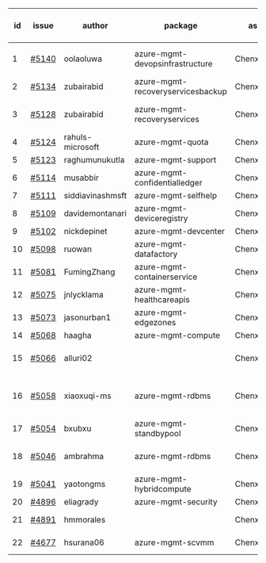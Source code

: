 | id | issue | author | package | assignee | bot advice | created date of issue | target release date | date from target |
| ------ | ------ | ------ | ------ | ------ | ------ | ------ | ------ | :-----: |
| 1 | [#5140](https://github.com/Azure/sdk-release-request/issues/5140) | oolaoluwa | azure-mgmt-devopsinfrastructure | ChenxiJiang333 | Attention to inconsistent tag | 04-16 | 05-24 |  |
| 2 | [#5134](https://github.com/Azure/sdk-release-request/issues/5134) | zubairabid | azure-mgmt-recoveryservicesbackup | ChenxiJiang333 | ForCLI | 04-12 | 04-23 |  |
| 3 | [#5128](https://github.com/Azure/sdk-release-request/issues/5128) | zubairabid | azure-mgmt-recoveryservices | ChenxiJiang333 | Attention to inconsistent tag ForCLI | 04-12 | 04-23 |  |
| 4 | [#5124](https://github.com/Azure/sdk-release-request/issues/5124) | rahuls-microsoft | azure-mgmt-quota | ChenxiJiang333 |  | 04-11 | 04-26 |  |
| 5 | [#5123](https://github.com/Azure/sdk-release-request/issues/5123) | raghumunukutla | azure-mgmt-support | ChenxiJiang333 |  | 04-11 | 04-26 |  |
| 6 | [#5114](https://github.com/Azure/sdk-release-request/issues/5114) | musabbir | azure-mgmt-confidentialledger | ChenxiJiang333 |  | 04-08 | 04-26 |  |
| 7 | [#5111](https://github.com/Azure/sdk-release-request/issues/5111) | siddiavinashmsft | azure-mgmt-selfhelp | ChenxiJiang333 |  | 04-04 | 04-26 |  |
| 8 | [#5109](https://github.com/Azure/sdk-release-request/issues/5109) | davidemontanari | azure-mgmt-deviceregistry | ChenxiJiang333 |  | 04-03 | 04-26 |  |
| 9 | [#5102](https://github.com/Azure/sdk-release-request/issues/5102) | nickdepinet | azure-mgmt-devcenter | ChenxiJiang333 |  | 04-01 | 04-26 |  |
| 10 | [#5098](https://github.com/Azure/sdk-release-request/issues/5098) | ruowan | azure-mgmt-datafactory | ChenxiJiang333 |  | 04-01 | 04-26 |  |
| 11 | [#5081](https://github.com/Azure/sdk-release-request/issues/5081) | FumingZhang | azure-mgmt-containerservice | ChenxiJiang333 | new comment. | 03-25 | 04-26 |  |
| 12 | [#5075](https://github.com/Azure/sdk-release-request/issues/5075) | jnlycklama | azure-mgmt-healthcareapis | ChenxiJiang333 |  | 03-22 | 04-26 |  |
| 13 | [#5073](https://github.com/Azure/sdk-release-request/issues/5073) | jasonurban1 | azure-mgmt-edgezones | ChenxiJiang333 | FirstBeta | 03-22 | 04-26 |  |
| 14 | [#5068](https://github.com/Azure/sdk-release-request/issues/5068) | haagha | azure-mgmt-compute | ChenxiJiang333 |  | 03-21 | 04-26 |  |
| 15 | [#5066](https://github.com/Azure/sdk-release-request/issues/5066) | alluri02 |  | ChenxiJiang333 | duplicated issue  <br> HoldOn | 03-20 | 04-26 |  |
| 16 | [#5058](https://github.com/Azure/sdk-release-request/issues/5058) | xiaoxuqi-ms | azure-mgmt-rdbms | ChenxiJiang333 | duplicated issue  <br> MultiAPI HoldOn | 03-19 | 04-26 |  |
| 17 | [#5054](https://github.com/Azure/sdk-release-request/issues/5054) | bxubxu | azure-mgmt-standbypool | ChenxiJiang333 | FirstBeta | 03-18 | 04-26 |  |
| 18 | [#5046](https://github.com/Azure/sdk-release-request/issues/5046) | ambrahma | azure-mgmt-rdbms | ChenxiJiang333 | duplicated issue  <br> ForCLI | 03-15 | 04-26 |  |
| 19 | [#5041](https://github.com/Azure/sdk-release-request/issues/5041) | yaotongms | azure-mgmt-hybridcompute | ChenxiJiang333 | HoldOn | 03-13 | 04-26 |  |
| 20 | [#4896](https://github.com/Azure/sdk-release-request/issues/4896) | eliagrady | azure-mgmt-security | ChenxiJiang333 |  | 01-18 | 04-26 |  |
| 21 | [#4891](https://github.com/Azure/sdk-release-request/issues/4891) | hmmorales |  | ChenxiJiang333 | duplicated issue  <br> | 01-16 |  | 0 |
| 22 | [#4677](https://github.com/Azure/sdk-release-request/issues/4677) | hsurana06 | azure-mgmt-scvmm | ChenxiJiang333 | FirstGA HoldOn | 10-23 | 04-26 |  |
